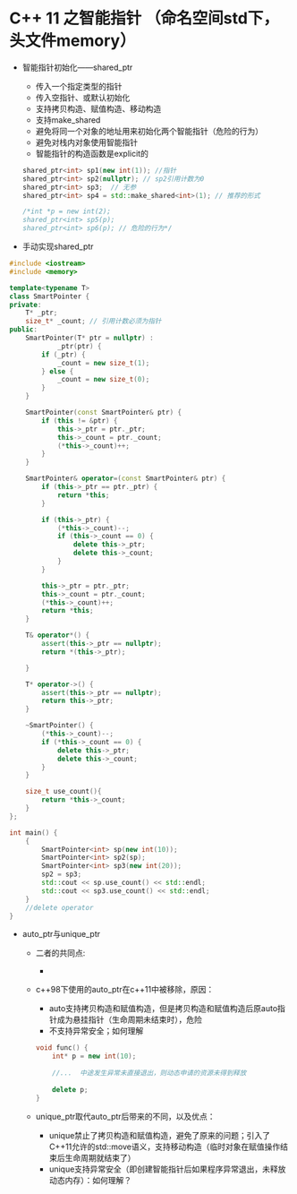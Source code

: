# C++ 11 之智能指针 （命名空间std下，头文件memory）

- 智能指针初始化——shared_ptr

  - 传入一个指定类型的指针
  - 传入空指针、或默认初始化
  - 支持拷贝构造、赋值构造、移动构造
  - 支持make_shared
  - 避免将同一个对象的地址用来初始化两个智能指针（危险的行为）
  - 避免对栈内对象使用智能指针
  - 智能指针的构造函数是explicit的

  ```c++
  shared_ptr<int> sp1(new int(1)); //指针
  shared_ptr<int> sp2(nullptr); // sp2引用计数为0
  shared_ptr<int> sp3; 	// 无参
  shared_ptr<int> sp4 = std::make_shared<int>(1); // 推荐的形式
  
  /*int *p = new int(2);
  shared_ptr<int> sp5(p);
  shared_ptr<int> sp6(p); // 危险的行为*/
  ```

- 手动实现shared_ptr

```c++
#include <iostream>
#include <memory>

template<typename T>
class SmartPointer {
private:
    T* _ptr;
    size_t* _count;	// 引用计数必须为指针
public:
    SmartPointer(T* ptr = nullptr) :
            _ptr(ptr) {
        if (_ptr) {
            _count = new size_t(1);
        } else {
            _count = new size_t(0);
        }
    }

    SmartPointer(const SmartPointer& ptr) {
        if (this != &ptr) {
            this->_ptr = ptr._ptr;
            this->_count = ptr._count;
            (*this->_count)++;
        }
    }

    SmartPointer& operator=(const SmartPointer& ptr) {
        if (this->_ptr == ptr._ptr) {
            return *this;
        }

        if (this->_ptr) {
            (*this->_count)--;
            if (this->_count == 0) {
                delete this->_ptr;
                delete this->_count;
            }
        }

        this->_ptr = ptr._ptr;
        this->_count = ptr._count;
        (*this->_count)++;
        return *this;
    }

    T& operator*() {
        assert(this->_ptr == nullptr);
        return *(this->_ptr);

    }

    T* operator->() {
        assert(this->_ptr == nullptr);
        return this->_ptr;
    }

    ~SmartPointer() {
        (*this->_count)--;
        if (*this->_count == 0) {
            delete this->_ptr;
            delete this->_count;
        }
    }

    size_t use_count(){
        return *this->_count;
    }
};

int main() {
    {
        SmartPointer<int> sp(new int(10));
        SmartPointer<int> sp2(sp);
        SmartPointer<int> sp3(new int(20));
        sp2 = sp3;
        std::cout << sp.use_count() << std::endl;
        std::cout << sp3.use_count() << std::endl;
    }
    //delete operator
}
```

- auto_ptr与unique_ptr

  - 二者的共同点:

    - 

  - c++98下使用的auto_ptr在c++11中被移除，原因：

    - auto支持拷贝构造和赋值构造，但是拷贝构造和赋值构造后原auto指针成为悬挂指针（生命周期未结束时），危险
    - 不支持异常安全；如何理解

    ```c++
    void func() {
        int* p = new int(10);
        
        //...  中途发生异常未直接退出，则动态申请的资源未得到释放    
        
        delete p;
    }
    ```

    

  - unique_ptr取代auto_ptr后带来的不同，以及优点：

    - unique禁止了拷贝构造和赋值构造，避免了原来的问题；引入了C++11允许的std::move语义，支持移动构造（临时对象在赋值操作结束后生命周期就结束了）
    - unique支持异常安全（即创建智能指针后如果程序异常退出，未释放动态内存）：如何理解？